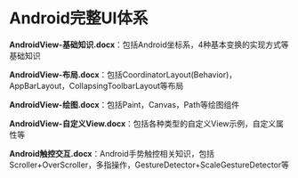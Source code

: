 # Android完整UI体系

**AndroidView-基础知识.docx**：包括Android坐标系，4种基本变换的实现方式等基础知识

**AndroidView-布局.docx**：包括CoordinatorLayout(Behavior)，AppBarLayout，CollapsingToolbarLayout等布局

**AndroidView-绘图.docx**：包括Paint，Canvas，Path等绘图组件

**AndroidView-自定义View.docx**：包括各种类型的自定义View示例，自定义属性等

**Android触控交互.docx**：Android手势触控相关知识，包括Scroller+OverScroller，多指操作，GestureDetector+ScaleGestureDetector等











